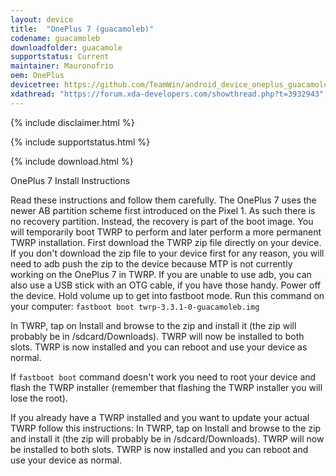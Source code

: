 ```yaml
---
layout: device
title:  "OnePlus 7 (guacamoleb)"
codename: guacamoleb
downloadfolder: guacamole
supportstatus: Current
maintainer: Mauronofrio
oem: OnePlus
devicetree: https://github.com/TeamWin/android_device_oneplus_guacamole
xdathread: "https://forum.xda-developers.com/showthread.php?t=3932943"
---
```


{% include disclaimer.html %}

{% include supportstatus.html %}

{% include download.html %}

OnePlus 7 Install Instructions

Read these instructions and follow them carefully.
The OnePlus 7 uses the newer AB partition scheme first introduced on the Pixel 1. As such there is no recovery partition. Instead, the recovery is part of the boot image. You will temporarily boot TWRP to perform and later perform a more permanent TWRP installation. First download the TWRP zip file directly on your device. If you don't download the zip file to your device first for any reason, you will need to adb push the zip to the device because MTP is not currently working on the OnePlus 7 in TWRP. If you are unable to use adb, you can also use a USB stick with an OTG cable, if you have those handy.
Power off the device. Hold volume up to get into fastboot mode. Run this command on your computer:
`fastboot boot twrp-3.3.1-0-guacamoleb.img`

In TWRP, tap on Install and browse to the zip and install it (the zip will probably be in /sdcard/Downloads). TWRP will now be installed to both slots. TWRP is now installed and you can reboot and use your device as normal.

If `fastboot boot` command doesn't work you need to root your device and flash the TWRP installer (remember that flashing the TWRP installer you will lose the root).

If you already have a TWRP installed and you want to update your actual TWRP follow this instructions:
In TWRP, tap on Install and browse to the zip and install it (the zip will probably be in /sdcard/Downloads). TWRP will now be installed to both slots. TWRP is now installed and you can reboot and use your device as normal.
